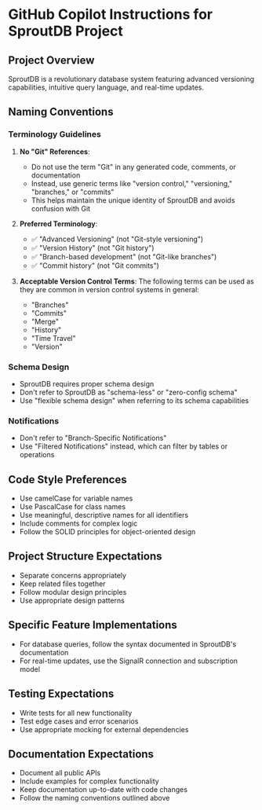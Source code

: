 # GitHub Copilot Instructions for SproutDB Project

## Project Overview

SproutDB is a revolutionary database system featuring advanced versioning capabilities, intuitive query language, and real-time updates.

## Naming Conventions

### Terminology Guidelines

1. **No "Git" References**:
   - Do not use the term "Git" in any generated code, comments, or documentation
   - Instead, use generic terms like "version control," "versioning," "branches," or "commits"
   - This helps maintain the unique identity of SproutDB and avoids confusion with Git

2. **Preferred Terminology**:
   - ✅ "Advanced Versioning" (not "Git-style versioning")
   - ✅ "Version History" (not "Git history")
   - ✅ "Branch-based development" (not "Git-like branches")
   - ✅ "Commit history" (not "Git commits")

3. **Acceptable Version Control Terms**:
   The following terms can be used as they are common in version control systems in general:
   - "Branches"
   - "Commits"
   - "Merge"
   - "History"
   - "Time Travel"
   - "Version"

### Schema Design

- SproutDB requires proper schema design
- Don't refer to SproutDB as "schema-less" or "zero-config schema"
- Use "flexible schema design" when referring to its schema capabilities

### Notifications

- Don't refer to "Branch-Specific Notifications"
- Use "Filtered Notifications" instead, which can filter by tables or operations

## Code Style Preferences

- Use camelCase for variable names
- Use PascalCase for class names
- Use meaningful, descriptive names for all identifiers
- Include comments for complex logic
- Follow the SOLID principles for object-oriented design

## Project Structure Expectations

- Separate concerns appropriately
- Keep related files together
- Follow modular design principles
- Use appropriate design patterns

## Specific Feature Implementations

- For database queries, follow the syntax documented in SproutDB's documentation
- For real-time updates, use the SignalR connection and subscription model

## Testing Expectations

- Write tests for all new functionality
- Test edge cases and error scenarios
- Use appropriate mocking for external dependencies

## Documentation Expectations

- Document all public APIs
- Include examples for complex functionality
- Keep documentation up-to-date with code changes
- Follow the naming conventions outlined above
